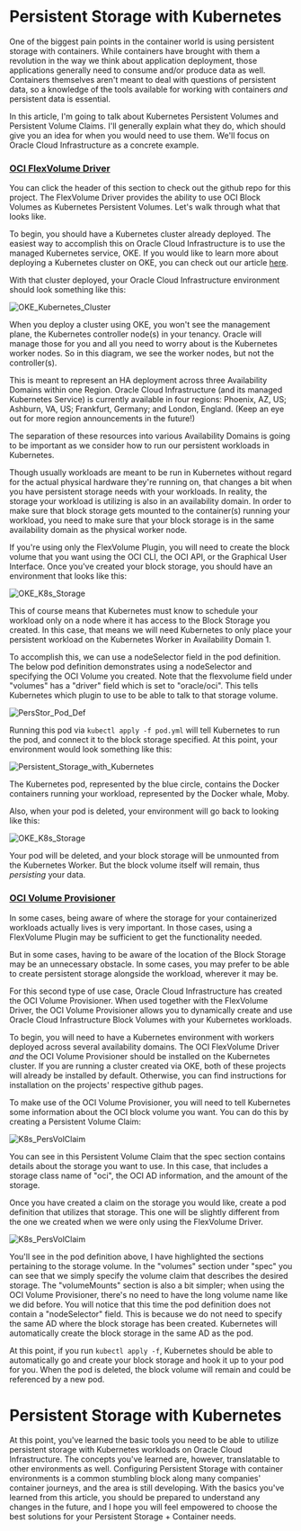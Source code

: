 # Persistent Storage with Kubernetes
One of the biggest pain points in the container world is using persistent storage with containers. While containers have brought with them a revolution in the way we think about application deployment, those applications generally need to consume and/or produce data as well. Containers themselves aren't meant to deal with questions of persistent data, so a knowledge of the tools available for working with containers *and* persistent data is essential.

In this article, I'm going to talk about Kubernetes Persistent Volumes and Persistent Volume Claims. I'll generally explain what they do, which should give you an idea for when you would need to use them. We'll focus on Oracle Cloud Infrastructure as a concrete example.

### <a name="OCIFlexVolumeDriver"></a>[OCI FlexVolume Driver](https://github.com/oracle/oci-flexvolume-driver)

You can click the header of this section to check out the github repo for this project. The FlexVolume Driver provides the ability to use OCI Block Volumes as Kubernetes Persistent Volumes. Let's walk through what that looks like.

To begin, you should have a Kubernetes cluster already deployed. The easiest way to accomplish this on Oracle Cloud Infrastructure is to use the managed Kubernetes service, OKE. If you would like to learn more about deploying a Kubernetes cluster on OKE, you can check out our article [here](https://cloudnative.oracle.com/template.html#distributed-systems-management/container-orchestration/oke/quickstart.md).

With that cluster deployed, your Oracle Cloud Infrastructure environment should look something like this:

![OKE_Kubernetes_Cluster](persStorImgs/OKE_Kubernetes_Cluster.png "OKE Kubernetes Cluster")

When you deploy a cluster using OKE, you won't see the management plane, the Kubernetes controller node(s) in your tenancy. Oracle will manage those for you and all you need to worry about is the Kubernetes worker nodes.  So in this diagram, we see the worker nodes, but not the controller(s).

This is meant to represent an HA deployment across three Availability Domains within one Region.  Oracle Cloud Infrastructure (and its managed Kubernetes Service) is currently available in four regions: Phoenix, AZ, US; Ashburn, VA, US; Frankfurt, Germany; and London, England. (Keep an eye out for more region announcements in the future!)

The separation of these resources into various Availability Domains is going to be important as we consider how to run our persistent workloads in Kubernetes.

Though usually workloads are meant to be run in Kubernetes without regard for the actual physical hardware they're running on, that changes a bit when you have persistent storage needs with your workloads.  In reality, the storage your workload is utilizing is also in an availability domain. In order to make sure that block storage gets mounted to the container(s) running your workload, you need to make sure that your block storage is in the same availability domain as the physical worker node.

If you're using only the FlexVolume Plugin, you will need to create the block volume that you want using the OCI CLI, the OCI API, or the Graphical User Interface.  Once you've created your block storage, you should have an environment that looks like this:

![OKE_K8s_Storage](persStorImgs/OKE_K8s_Storage.png "OKE K8s Storage")

This of course means that Kubernetes must know to schedule your workload only on a node where it has access to the Block Storage you created. In this case, that means we will need Kubernetes to only place your persistent workload on the Kubernetes Worker in Availability Domain 1.

To accomplish this, we can use a nodeSelector field in the pod definition. The below pod definition demonstrates using a nodeSelector and specifying the OCI Volume you created. Note that the flexvolume field under "volumes" has a "driver" field which is set to "oracle/oci". This tells Kubernetes which plugin to use to be able to talk to that storage volume.

![PersStor_Pod_Def](persStorImgs/PersStor_Pod_Def.png "Pod Definition for use with Persistent Storage")

Running this pod via
`kubectl apply -f pod.yml`
will tell Kubernetes to run the pod, and connect it to the block storage specified. At this point, your environment would look something like this:

![Persistent_Storage_with_Kubernetes](persStorImgs/K8s_PersStor.png "Using Persistent Storage with Kubernetes")

The Kubernetes pod, represented by the blue circle, contains the Docker containers running your workload, represented by the Docker whale, Moby.

Also, when your pod is deleted, your environment will go back to looking like this:

![OKE_K8s_Storage](persStorImgs/OKE_K8s_Storage.png "OKE K8s Storage")

Your pod will be deleted, and your block storage will be unmounted from the Kubernetes Worker. But the block volume itself will remain, thus *persisting* your data.

### <a name="OCIVolumeProvisioner"></a>[OCI Volume Provisioner](https://github.com/oracle/oci-volume-provisioner/)

In some cases, being aware of where the storage for your containerized workloads actually lives is very important. In those cases, using a FlexVolume Plugin may be sufficient to get the functionality needed.

But in some cases, having to be aware of the location of the Block Storage may be an unnecessary obstacle.  In some cases, you may prefer to be able to create persistent storage alongside the workload, wherever it may be.

For this second type of use case, Oracle Cloud Infrastructure has created the OCI Volume Provisioner. When used together with the FlexVolume Driver, the OCI Volume Provisioner allows you to dynamically create and use Oracle Cloud Infrastructure Block Volumes with your Kubernetes workloads.

To begin, you will need to have a Kubernetes environment with workers deployed across several availability domains. The OCI FlexVolume Driver *and* the OCI Volume Provisioner should be installed on the Kubernetes cluster.  If you are running a cluster created via OKE, both of these projects will already be installed by default. Otherwise, you can find instructions for installation on the projects' respective github pages.

To make use of the OCI Volume Provisioner, you will need to tell Kubernetes some information about the OCI block volume you want. You can do this by creating a Persistent Volume Claim:

![K8s_PersVolClaim](persStorImgs/K8s_PersVolClaim.png "Persistent Volume Claim utilizing the OCI Volume Provisioner")

You can see in this Persistent Volume Claim that the spec section contains details about the storage you want to use. In this case, that includes a storage class name of "oci", the OCI AD information, and the amount of the storage.

Once you have created a claim on the storage you would like, create a pod definition that utilizes that storage.  This one will be slightly different from the one we created when we were only using the FlexVolume Driver.

![K8s_PersVolClaim](persStorImgs/K8s_Pod_PersVol.png "Pod Definition utilizing a Persistent Volume to be created by the OCI Volume Provisioner")

You'll see in the pod definition above, I have highlighted the sections pertaining to the storage volume.  In the "volumes" section under "spec" you can see that we simply specify the volume claim that describes the desired storage. The "volumeMounts" section is also a bit simpler; when using the OCI Volume Provisioner, there's no need to have the long volume name like we did before.  You will notice that this time the pod definition does not contain a "nodeSelector" field. This is because we do not need to specify the same AD where the block storage has been created. Kubernetes will automatically create the block storage in the same AD as the pod.

At this point, if you run `kubectl apply -f`, Kubernetes should be able to automatically go and create your block storage and hook it up to your pod for you. When the pod is deleted, the block volume will remain and could be referenced by a new pod.

# Persistent Storage with Kubernetes
At this point, you've learned the basic tools you need to be able to utilize persistent storage with Kubernetes workloads on Oracle Cloud Infrastructure.  The concepts you've learned are, however, translatable to other environments as well.  Configuring Persistent Storage with container environments is a common stumbling block along many companies' container journeys, and the area is still developing. With the basics you've learned from this article, you should be prepared to understand any changes in the future, and I hope you will feel empowered to choose the best solutions for your Persistent Storage + Container needs.
